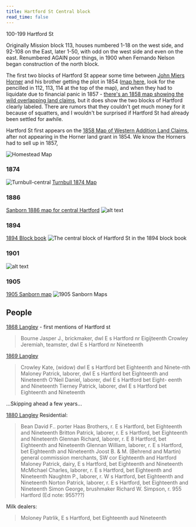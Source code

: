 ```yaml
---
title: Hartford St Central block
read_time: false
---
```


100-199 Hartford St

Originally Mission block 113, houses numbered 1-18 on the west side, and 92-108 on the East, later 1-50, with odd on the west side and even on the east.
Renumbered AGAIN poor things, in 1900 when Fernando Nelson began construction of the north block.

The first two blocks of Hartford St appear some time between [John Miers Horner](https://en.wikipedia.org/wiki/John_M._Horner) and his brother getting the plot in 1854 ([map here](https://hdl.huntington.org/digital/collection/p15150coll4/id/3502/), look for the pencilled in 112, 113, 114 at the top of the map), and when they had to liquidate due to financial panic in 1857 - [there's an 1858 map showing the wild overlapping land claims](https://www.davidrumsey.com/luna/servlet/detail/RUMSEY~8~1~289005~90060593), but it does show the two blocks of Hartford clearly labeled. There are rumors that they couldn't get much money for it because of squatters, and I wouldn't be surprised if Hartford St had already been settled for awhile.

Hartford St first appears on the [1858 Map of Western Addition Land Claims](https://www.davidrumsey.com/luna/servlet/detail/RUMSEY~8~1~289005~90060593), after not appearing in the Horner land grant in 1854. We know the Horners had to sell up in 1857, 

![Homestead Map](eureka-valley-homestead-central.png)

### 1874

![Turnbull-central](image.png)
[Turnbull 1874 Map](https://www.davidrumsey.com/luna/servlet/detail/RUMSEY~8~1~326621~90095174:Map-Of-San-Francisco?)

### 1886

[Sanborn 1886 map for central Hartford](https://www.loc.gov/resource/g4364sm.g4364sm_g00813188605/?sp=20&st=image&r=-0.073,0.652,1.553,0.768,0)
![alt text](sanborn1886-central.png)


### 1894

[1894 Block book](https://archive.org/details/handyblockbookof1894hick/page/757/mode/1up?view=theater)
![The central block of Hartford St in the 1894 block book](blockbook1894-central.png)

### 1901

![alt text](blockbook1901-central.png)

### 1905

[1905 Sanborn map](https://www.davidrumsey.com/luna/servlet/detail/RUMSEY~8~1~214222~5501577:Vol--6,-Page-669-670--San-Francisco)
![1905 Sanborn Maps](sanborn1905-central.png)


## People


[1868 Langley](https://archive.org/details/sanfranciscodire1868lang) - first mentions of Hartford st
> Bourne  Jasper  J.,  brickmaker,  dwl  E  s  Hartford  nr Eigijteenth 
> Crowley  Jeremiah,  teamster,  dwl  E  s  Hartford  nr Nineteenth 

[1869 Langley](https://archive.org/details/sanfranciscodire1869langrich/mode/2up)
> Crowley    Kate,    (widow)   dwl    E    s  Hartford    bet Eighteenth  and  Ninete-nth 
> Maloney  Patrick,   laborer,   dwl   E  s  Hartford  bet Eighteenth  and  Nineteenth 
> O'Neil  Daniel,  laborer,  dwl  E  s  Hartford  bet  Eight- eenth and  Nineteenth 
> Tierney  Patrick,  laborer,  dwl  E  s  Hartford  bet Eighteenth  and  Nineteenth 


...Skipping ahead a few years...

[1880 Langley](https://archive.org/details/langleyssanfranc1880sanf/page/n57/mode/2up)
Residential:

> Bean  David  F..  porter  Haas  Brothers,  r.  E  s  Hartford, bet  Eighteenth  and  Nineteenth 
>Britton   Patrick,  laborer,  r.   E  s  Hartford,  bet  Eighteenth and  Nineteenth 
>Glennan   Richard,  laborer,  r.  E  8  Hartford,  bet  Eighteenth and  Nineteenth 
> Glennan  William,  laborer,  r.  E  s  Hartford,  bet  Eighteenth and  Nineteenth 
> Joost  B.  &  M.  (Behrend  and  Martin)  general  commission merchants,  SW  cor  Eighteenth  and Hartford 
> Maloney  Patrick,  dairy,  E  s  Hartford,  bet  Eighteenth and  Nineteenth 
> McMichael    Charles,    laborer,    r.   E  s   Hartford,  bet Eighteenth  and  Nineteenth 
> Naughtm  P.,   laborer,  r.   W  s  Hartford,   bet  Eighteenth  and  Nineteenth
> Norton  Patrick,  laborer,  r.  E  s  Hartford,  bet  Eighteenth and  Nineteenth 
> Simon  George,  brushmaker  Richard  W.  Simpson,  r. 955  Hartford  (Ed note: 955???)

Milk dealers:   
> Moloney  Patrlik,   E  s  Hartford,  bet Eighteenth  aud  Nineteenth 